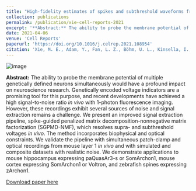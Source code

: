 ```yaml
---
title: "High-fidelity estimates of spikes and subthreshold waveforms from 1-photon voltage imaging in vivo"
collection: publications
permalink: /publication/xie-cell-reports-2021
excerpt: '**Abstract:** The ability to probe the membrane potential of multiple genetically defined neurons simultaneously would have a profound impact on neuroscience research. Genetically encoded voltage indicators are a promising tool for this purpose, and recent developments have achieved a high signal-to-noise ratio _in vivo_ with 1-photon fluorescence imaging. However, these recordings exhibit several sources of noise and signal extraction remains a challenge. We present an improved signal extraction pipeline, spike-guided penalized matrix decomposition-nonnegative matrix factorization (SGPMD-NMF), which resolves supra- and subthreshold voltages _in vivo_. The method incorporates biophysical and optical constraints. We validate the pipeline with simultaneous patch-clamp and optical recordings from mouse layer 1 _in vivo_ and with simulated and composite datasets with realistic noise. We demonstrate applications to mouse hippocampus expressing paQuasAr3-s or SomArchon1, mouse cortex expressing SomArchon1 or Voltron, and zebrafish spines expressing zArchon1.'
date: 2021-04-06
venue: 'Cell Reports'
paperurl: 'https://doi.org/10.1016/j.celrep.2021.108954'
citation: 'Xie, M. E., Adam, Y., Fan, L. Z., Böhm, U. L., Kinsella, I., Zhou, D., Rozsa, M., Singh, A., Svoboda, K., Paninski, L., Cohen A. E. (2021). &quot;High-fidelity estimates of spikes and subthreshold waveforms from 1-photon voltage imaging in vivo&quot; <i>Cell Reports</i> 35(1), 108954.'
---
```


![image](http://m-xie.github.io/images/xie-cell-reports-2021.png)

**Abstract:** The ability to probe the membrane potential of multiple genetically defined neurons simultaneously would have a profound impact on neuroscience research. Genetically encoded voltage indicators are a promising tool for this purpose, and recent developments have achieved a high signal-to-noise ratio _in vivo_ with 1-photon fluorescence imaging. However, these recordings exhibit several sources of noise and signal extraction remains a challenge. We present an improved signal extraction pipeline, spike-guided penalized matrix decomposition-nonnegative matrix factorization (SGPMD-NMF), which resolves supra- and subthreshold voltages _in vivo_. The method incorporates biophysical and optical constraints. We validate the pipeline with simultaneous patch-clamp and optical recordings from mouse layer 1 _in vivo_ and with simulated and composite datasets with realistic noise. We demonstrate applications to mouse hippocampus expressing paQuasAr3-s or SomArchon1, mouse cortex expressing SomArchon1 or Voltron, and zebrafish spines expressing zArchon1.

[Download paper here](http://m-xie.github.io/files/xie-cell-reports-2021.pdf)
